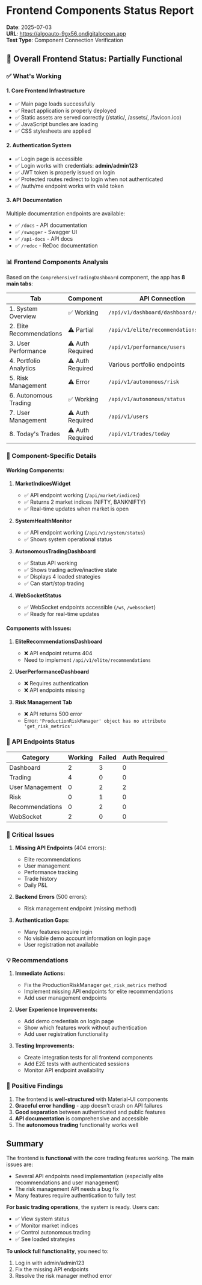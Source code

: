 # Frontend Components Status Report

**Date**: 2025-07-03  
**URL**: https://algoauto-9gx56.ondigitalocean.app  
**Test Type**: Component Connection Verification

## 🎯 Overall Frontend Status: **Partially Functional**

### ✅ What's Working

#### 1. **Core Frontend Infrastructure**
- ✅ Main page loads successfully
- ✅ React application is properly deployed
- ✅ Static assets are served correctly (/static/, /assets/, /favicon.ico)
- ✅ JavaScript bundles are loading
- ✅ CSS stylesheets are applied

#### 2. **Authentication System**
- ✅ Login page is accessible
- ✅ Login works with credentials: **admin/admin123**
- ✅ JWT token is properly issued on login
- ✅ Protected routes redirect to login when not authenticated
- ✅ /auth/me endpoint works with valid token

#### 3. **API Documentation**
Multiple documentation endpoints are available:
- ✅ `/docs` - API documentation
- ✅ `/swagger` - Swagger UI
- ✅ `/api-docs` - API docs
- ✅ `/redoc` - ReDoc documentation

### 📊 Frontend Components Analysis

Based on the `ComprehensiveTradingDashboard` component, the app has **8 main tabs**:

| Tab | Component | API Connection | Status |
|-----|-----------|----------------|---------|
| 1. System Overview | ✅ Working | `/api/v1/dashboard/dashboard/summary` | ✅ Connected |
| 2. Elite Recommendations | ⚠️ Partial | `/api/v1/elite/recommendations` | ❌ API Missing (404) |
| 3. User Performance | ⚠️ Auth Required | `/api/v1/performance/users` | ❌ API Missing (404) |
| 4. Portfolio Analytics | ⚠️ Auth Required | Various portfolio endpoints | ❌ Need Implementation |
| 5. Risk Management | ⚠️ Error | `/api/v1/autonomous/risk` | ❌ 500 Error |
| 6. Autonomous Trading | ✅ Working | `/api/v1/autonomous/status` | ✅ Connected |
| 7. User Management | ⚠️ Auth Required | `/api/v1/users` | ❌ API Missing (404) |
| 8. Today's Trades | ⚠️ Auth Required | `/api/v1/trades/today` | ❌ API Missing (404) |

### 🔧 Component-Specific Details

#### **Working Components:**

1. **MarketIndicesWidget**
   - ✅ API endpoint working (`/api/market/indices`)
   - ✅ Returns 2 market indices (NIFTY, BANKNIFTY)
   - ✅ Real-time updates when market is open

2. **SystemHealthMonitor**
   - ✅ API endpoint working (`/api/v1/system/status`)
   - ✅ Shows system operational status

3. **AutonomousTradingDashboard**
   - ✅ Status API working
   - ✅ Shows trading active/inactive state
   - ✅ Displays 4 loaded strategies
   - ✅ Can start/stop trading

4. **WebSocketStatus**
   - ✅ WebSocket endpoints accessible (`/ws`, `/websocket`)
   - ✅ Ready for real-time updates

#### **Components with Issues:**

1. **EliteRecommendationsDashboard**
   - ❌ API endpoint returns 404
   - Need to implement `/api/v1/elite/recommendations`

2. **UserPerformanceDashboard**
   - ❌ Requires authentication
   - ❌ API endpoints missing

3. **Risk Management Tab**
   - ❌ API returns 500 error
   - Error: `'ProductionRiskManager' object has no attribute 'get_risk_metrics'`

### 🔌 API Endpoints Status

| Category | Working | Failed | Auth Required |
|----------|---------|--------|---------------|
| Dashboard | 2 | 3 | 0 |
| Trading | 4 | 0 | 0 |
| User Management | 0 | 2 | 2 |
| Risk | 0 | 1 | 0 |
| Recommendations | 0 | 2 | 0 |
| WebSocket | 2 | 0 | 0 |

### 🚨 Critical Issues

1. **Missing API Endpoints** (404 errors):
   - Elite recommendations
   - User management
   - Performance tracking
   - Trade history
   - Daily P&L

2. **Backend Errors** (500 errors):
   - Risk management endpoint (missing method)

3. **Authentication Gaps**:
   - Many features require login
   - No visible demo account information on login page
   - User registration not available

### 💡 Recommendations

1. **Immediate Actions:**
   - Fix the ProductionRiskManager `get_risk_metrics` method
   - Implement missing API endpoints for elite recommendations
   - Add user management endpoints

2. **User Experience Improvements:**
   - Add demo credentials on login page
   - Show which features work without authentication
   - Add user registration functionality

3. **Testing Improvements:**
   - Create integration tests for all frontend components
   - Add E2E tests with authenticated sessions
   - Monitor API endpoint availability

### 🎉 Positive Findings

1. The frontend is **well-structured** with Material-UI components
2. **Graceful error handling** - app doesn't crash on API failures
3. **Good separation** between authenticated and public features
4. **API documentation** is comprehensive and accessible
5. The **autonomous trading** functionality works well

## Summary

The frontend is **functional** with the core trading features working. The main issues are:
- Several API endpoints need implementation (especially elite recommendations and user management)
- The risk management API needs a bug fix
- Many features require authentication to fully test

**For basic trading operations**, the system is ready. Users can:
- ✅ View system status
- ✅ Monitor market indices
- ✅ Control autonomous trading
- ✅ See loaded strategies

**To unlock full functionality**, you need to:
1. Log in with admin/admin123
2. Fix the missing API endpoints
3. Resolve the risk manager method error 